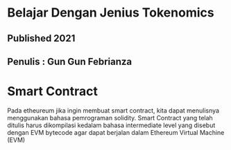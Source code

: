 # Belajar Dengan Jenius Tokenomics

## Published 2021

## Penulis : Gun Gun Febrianza

# Smart Contract

Pada etheureum jika ingin membuat smart contract, kita dapat menulisnya menggunakan bahasa pemrograman solidity. Smart Contract yang telah ditulis harus dikompilasi kedalam bahasa intermediate level yang disebut dengan EVM bytecode agar dapat berjalan dalam Ethereum Virtual Machine (EVM) 





